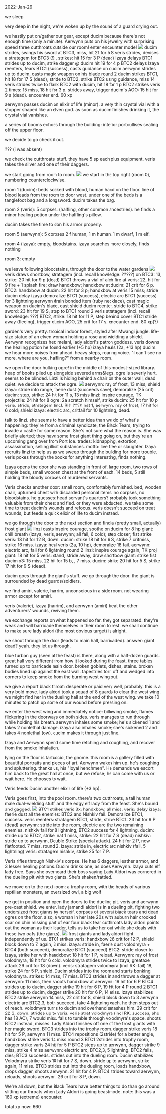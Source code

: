 2022-Jan-29

we sleep

very deep in the night, we're woken up by the sound of a guard crying out.

we hastily put on/gather our gear, except ducim because there's not enough time (only a minute).
Aerwynn puts on his jewelry with surprising speed
three cutthroats outside our room! enter encounter mode!
![](../Pasted%20image%2020230129211644.png)
ducim strides, swings his sword at BTC3, miss, hit 21 for 5 S
veris strides, devises a strategem for BTC3 (9), strikes: hit 15 for 3 P (dead)
Izaya delays
BTC1 strides up to ducim, strike dagger @ ducim hit 19 for 4 p
BTC2 delays
Izaya reenters, fears BTC1 (success), casts guidance on ducim
aerwynn strides up to ducim, casts magic weapon on his blade
round 2
ducim strikes BTC1, hit 18 for 17 S (dead), stride to BTC2, strike BTC2 using guidance, miss 14
veris strides twice to flank BTC2 with ducim, hit 18 for 1 p
BTC2 strikes veris 2 times: 15 miss, 18 hit for 3 p. strides away, trigger ducim's AOO: 15 hit for 9 s (dead).
encounter end. 60 xp

aerwynn passes ducim an elixir of life (minor). a very thin crystal vial with a stopper shaped like an elven god. as soon as ducim finishes drinking it, the crystal vial vanishes.

a series of booms echoes through the building: interior portcullises sealing off the upper floor.

we decide to go check it out.

??? (i was absent)

we check the cutthroats' stuff. they have 5 sp each plus equipment. veris takes the silver and one of their daggers.

we start going from room to room.
![](../Pasted%20image%2020230129215134.png)
we start in the top right (room 0), numbering counterclockwise.

room 1 (ducim): beds soaked with blood, human hand on the floor. line of blood leads from the room to door west. under one of the beds is a tanglefoot bag and a longsword. ducim takes the bag.

room 2 (veris): 5 corpses. (halfling, other common ancestries). he finds a minor healing potion under the halfling's pillow.

ducim takes the time to don his armor properly.

room 5 (aerwynn): 5 corpses 2 f human, 1 m human, 1 m dwarf, 1 m elf.

room 4 (izaya): empty, bloodstains. izaya searches more closely, finds nothing

room 3: empty

we leave following bloodstains, through the door to the water gardens
![](../Pasted%20image%2020230129215329.png)
veris draws shortbow, stratagem (incl. recall knowledge: ?????) on BTC3: 13, strike: 20 hit for 9 p (dead)
BTC1 throws a vial of alch fire at veris: 22, hit for 9 fire + 1 splash fire; draw handxbow; handxbow at ducim: 21 crit for 6 p.
BTC2: handxbow at ducim: 22 hit for 3 p; handxbow at veris 15 miss; stride
ducim delay
izaya demoralize BTC1 (success), electric arc BTC1 (success) for 3 lightning
aerwynn drain bonded item (ruby necklace), cast magic weapon on ducim's blade, cast shield
ducim reenter, stride to BTC4, strike sword: 23 hit for 19 S, step to BTC1
round 2
veris stratagem (incl. recall knowledge: ???) BTC2, strike: 18 hit for 11 P, step behind cover
BTC1 stride away (fleeing), trigger ducim AOO, 25 crit for 17 s.
encounter end. 80 xp(?)

garden's very pretty. tropical indoor forest, styled after Mwangi jungle. life-size statue of an elven woman holding a rose and wielding a shield. Aerwynn recognizes her: melani, lady aldori's patron goddess.
veris downs the healing potion he found earlier (+5 hp)
izaya heals (2a, +13 hp) ducim.
we hear more noises from ahead. heavy steps, roaring voice. "I can't see no more. where are you, halfling?" from a nearby room.

we open the door
hulking ogre! in the middle of this modest-sized library. heap of books piled up alongside severed arms&legs. ogre is severly hurt, seems to be blinded. Linzi is hiding behind a chair on the outer wall, dead quiet.
we decide to attack the ogre.
![](../Pasted%20image%2020230129222707.png)
aerwynn: ray of frost, 13 miss; shield
izaya: stride into range, faerie dust (succeeds save), demoralize (25 crit)
ducim: step, strike: 24 hit for 11 s, 13 miss
linzi: inspire courage, TK projectile: 24 hit for 8
ogre: 2a scratch himself, strike ducim: 25 hit for 10 p
veris: stride, stratagem (incl. RK: ???): nat 1, 
aerwynn: ray of frost, 17 hit for 6 cold; shield
izaya: electric arc, critfail for 10 lightning, dead.

talk to linzi. she seems to have a better idea than we do of what's happening: they're from a criminal syndicate, the Black Tears, trying to invade a castle for some reason. She's not sure what the reason is. She was briefly alerted; they have some frost giant thing going on, but they're an upcoming gang over from Port Ice. trades: kidnapping, extortion, assassination, selling illicit substances. motto: live free or slaughter.
Izaya recruits linzi to help us as we sweep through the building for more trouble.
veris pokes through the books for anything interesting, finds nothing.

Izaya opens the door she was standing in front of. large room, two rows of simple beds, small wooden chest at the front of each. 14 beds, 5 still holding the bloody corpses of murdered servants.

Veris checks another door: small room, comfortably furnished. bed, wooden chair, upturned chest with discarded personal items. no corpses, no bloodstains. he guesses: head servant's quarters? probably took something valuable from their chest and fled. or they were abducted.
we take some time to treat ducim's wounds and refocus.
veris doesn't succeed on treat wounds, but feeds a quick elixir of life to ducim instead.

we go through the door to the next section and find a (pretty small, actually) frost giant
![](../Pasted%20image%2020230129225701.png)
linzi casts inspire courage, soothe on ducim for 8 hp
giant: chill breath (izaya, veris, aerwynn; all fail, 6 cold); step closer; fist strike veris: 18 hit for 12 B, down.
ducim: strike 18 hit for 6 S, strike 7 critmiss, strike 16 miss.
izaya: heal veris (2a, 10 hp), demoralize 18 fail.
aerwynn: electric arc, fail for 6 lightning
round 2
linzi: inspire courage again, TK proj giant: 18 hit for 5
veris: stand, stride away, draw shortbow
giant: strike fist ducim x3: 15 miss, 22 hit for 15 b, , 7 miss.
ducim: strike 20 hit for 5 S, strike 17 hit for 9 S (dead).

ducim goes through the giant's stuff. we go through the door. the giant is surrounded by dead guards/soldiers.

we find amiri, valerie, harrim, unconscious in a side room. not wearing armor except for amiri.

veris (valerie), izaya (harrim), and aerwynn (amiri) treat the other adventurers' wounds, reviving them.

we exchange reports on what happened so far. they got separated. they're weak and will barricade themselves in their room to rest. we shall continue to make sure lady aldori (the most obvious target) is alright.

we shout through the door (leads to main hall, barricaded). answer: giant dead? yeah. they let us through.

blue turban guy (seen at the feast) is there, along with a half-dozen guards.
great hall very different from how it looked during the feast.
three tables turned up to barricade main door.
broken goblets, dishes, stains.
broken bodies lined up against the east wall.
tapestries torn off and wedged into corners to keep smoke from the burning west wing out.

we give a report
black throat: desperate or paid very well, probably. this is a very bold move.
lady aldori took a squad of 8 guards to clear the west wing. we might find her in the dueling hall at the end of the west wing.
we take 10 minutes to patch up some of our wound before pressing on.

we enter the west wing and immediately notice: billowing smoke, flames flickering in the doorways on both sides.
veris manages to run through while holding his breath.
aerwynn inhales some smoke; he's sickened 1 and takes 2 nonlethal damage.
izaya also inhales smoke; she's sickened 2 and takes 4 nonlethal (ow).
ducim makes it through just fine.

Izaya and Aerwynn spend some time retching and coughing, and recover from the smoke inhalation.

lying on the floor is tartuccio, the gnome. this room is a gallery filled with beautiful portraits and pieces of art. Aerwynn wakes him up. he's coughing and spluttering. thanks us, his "loyal henchmen". He demands we escort him back to the great hall at once, but we refuse; he can come with us or wait here. He chooses to wait.

Veris feeds Ducim another elixir of life (+3 hp).

Veris goes first, into the pool room. there's two cutthroats, a tall human male dual-wielding stuff, and the edgy elf lady from the feast. She's bound and gagged.
![](../Pasted%20image%2020230130001400.png)
BTC1 strikes veris 3x: handxbow, all miss.
veris: delay
izaya: faerie dust all the enemies: BTC2 and Nishkiv fail. Demoralize BTC1, success.
veris reenters: stratagem BTC1, stride, strike BTC1: 23 hit for 9 P (dead)
aerwynn: stride into the room, electric arc the two remaining enemies. nishkiv fail for 8 lightning, BTC2 success for 4 lightning.
ducim: stride up to BTC2, strike: nat 1 miss, strike: 22 hit for 7 S (dead)
nishkiv: stride up to aerwynn, Double Strike (special attack). 24 hit for 2 P, now flatfooted. 7 miss.
round 2.
izaya: stride in, electric arc nishkiv (fail, 5 lightning)
veris: stratagem nishkiv, strike 25 for 7 P.

Veris rifles through Nishkiv's corpse. He has 6 daggers, leather armor, and 3 lesser healing potions. Ducim drinks one, as does Aerwynn.
Izaya cuts elf lady free. Says she overheard their boss saying Lady Aldori was cornered in the dueling pit with two giants. She's shaken/rattled.

we move on to the next room: a trophy room, with the heads of various reptilian monsters, an oversized owl, a big wolf

we get in position and open the doors to the dueling pit. veris and aerwynn pre-cast shield.
we enter. lady jamandi aldori is in a dueling pit, fighting two undersized frost giants by herself. corpses of several black tears and dead ogres on the floor.
also, a woman in her late 20s with auburn hair crooked scar on chin missing part of ear
four black tear cutthroats
lady aldori points out the woman as their leader, tells us to take her out while she deals with these two oafs (the giants).
![](../Pasted%20image%2020230130004751.png)
frost giants and lady aldori fight independently of us.
BTC1 strikes veris: handxbow 26 crit for 12 P, shield block down to 7. again, 3 miss.
izaya: stride in, faerie dust volodmyra + BTC4 (both succeed), demoralize BTC1 (succeed)
BTC2: stride closer to Izaya, strike her with handxbow: 18 hit for 1 P, reload.
Aerwynn: ray of frost volodmyra, 18 hit for 6 cold.
volodmyra strides twice to Izaya, greataxe attack 29 crit for 18 (down).
veris: stratagem volodmyra (incl RK: fail) 18, strike 24 for 5 P, shield.
Ducim strides into the room and starts bonking volodmyra. strikes: 14 miss, 17 miss.
BTC3 strides in and throws a dagger at aerwynn: 11 miss, then shoots handxbow at aerwynn: 19 hit for 6 P
BTC4 strides up to ducim, dagger strike 19 hit for 6 P, 19 hit for 4 P
round 2
BTC1 strides up to ducim, dagger strike 20 hit for 6 P, 14 miss.
Izaya stabilizes
BTC2 strike aerwynn 14 miss, 22 crit for 8, shield block down to 3
aerwynn electric arc BTC2,3, both succeed, take 4 lightning each. he then steps out of reach.
volodmyra turns to ducim and overhand smashes him. 29 crit for 22 S, down. strides up to veris.
veris strat volodmyra (incl RK: success, she has 18 AC), 7 would miss. fails to tumble through volodmyra's space. shoots BTC2 instead, misses.
Lady Aldori finishes off one of the frost giants with her magic sword.
BTC3 strides into the trophy room, dagger strike veris 18 hit for 5 P, aerwynn 11 miss.
BTC4 repositions (2stride) for a better angle, handxbow strike veris 14 miss
round 3
BTC1 2strides into trophy room, dagger strike varis 24 hit for 5 P
BTC2 steps up to aerwynn, dagger strike 9 miss, strike 4 miss
aerwynn: electric arc, BTC2,3, 5 lightning. BTC2 fails, dies; BTC3 succeeds. strides out into the dueling room.
Ducim stabilizes
Volodmyra strike veris 18 hit for 7 S, down. stride up to aerwynn, strike again, 11 miss.
BTC3 strides out into the dueling room, loads handxbow, drops dagger, shoots aerwynn. 21 hit for 4 P.
BTC4 strides toward aerwynn, reloads, shoots aerwynn. 26 crit for 8 P, down.

We're all down, but the Black Tears have better things to do than go around slitting our throats when Lady Aldori is going beastmode. note: this was a 160 xp (extreme) encounter.

total xp now: 660